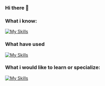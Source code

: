 ### Hi there 👋



### What i know: 
[![My Skills](https://skills.thijs.gg/icons?i=js,html,css,git,mysql,nodejs,py,react,tailwind,docker,arduino,raspberrypi,linux)](https://skills.thijs.gg)
### What have used
[![My Skills](https://skills.thijs.gg/icons?i=js,c,cs,dart,figma,java,jquery,kotlin,mongodb,php,postgres,unity)](https://skills.thijs.gg)

### What i would like to learn or specialize:
[![My Skills](https://skills.thijs.gg/icons?i=py,matlab,julia,fastapi,Django,js,git,react,tailwind,docker)](https://skills.thijs.gg)
